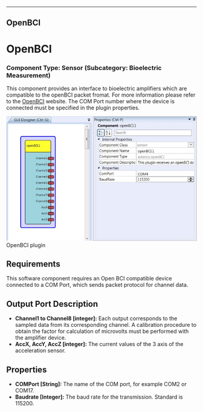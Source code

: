   
---
OpenBCI
---

# OpenBCI

### Component Type: Sensor (Subcategory: Bioelectric Measurement)

This component provides an interface to bioelectric amplifiers which are compatible to the openBCI packet fromat. For more information please refer to the [OpenBCI](http://www.openbci.com/) website. The COM Port number where the device is connected must be specified in the plugin properties.

![Screenshot: OpenBCI plugin](img/OpenBCI.jpg "Screenshot: OpenBCI plugin")  
OpenBCI plugin

## Requirements

This software component requires an Open BCI compatible device connected to a COM Port, which sends packet protocol for channel data.

## Output Port Description

*   **Channel1 to Channel8 \[integer\]:** Each output corresponds to the sampled data from its corresponding channel. A calibration procedure to obtain the factor for calculation of microvolts must be performed with the amplifier device.
*   **AccX, AccY, AccZ \[integer\]:** The current values of the 3 axis of the acceleration sensor.

## Properties

*   **COMPort \[String\]:** The name of the COM port, for example COM2 or COM17.
*   **Baudrate \[Integer\]:** The baud rate for the transmission. Standard is 115200.